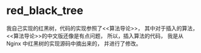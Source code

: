 # red_black_tree
我自己实现的红黑树，代码的实现参照了<<算法导论>>，
其中对于插入的算法，<<算法导论>>的中文版还像是有点问题，
所以，插入算法的代码，
我是从 Nginx 中红黑树的实现源码中摘出来的，
并进行了修改。
